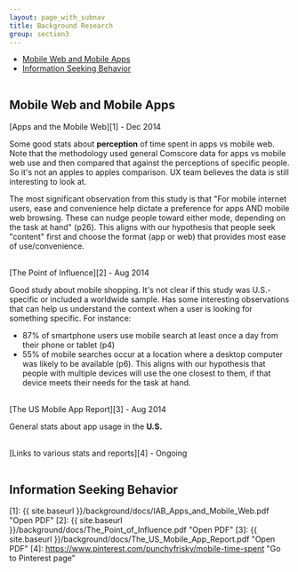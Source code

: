 ```yaml
---
layout: page_with_subnav
title: Background Research
group: section3
---
```


<ul>
	<li><a href="#mobile">Mobile Web and Mobile Apps</a></li>
	<li><a href="#infoseek">Information Seeking Behavior</a></li>
</ul>

<br/><a name="mobile"></a><h2 style="padding-top: 130px;margin-top:-130px;">Mobile Web and Mobile Apps</h2>

[Apps and the Mobile Web][1] - Dec 2014

Some good stats about <b>perception</b> of time spent in apps vs mobile web. Note that the methodology used general Comscore data for apps vs mobile web use and then compared that against the perceptions of specific people. So it's not an apples to apples comparison. UX team believes the data is still interesting to look at. 

The most significant observation from this study is that "For mobile internet users, ease and convenience help dictate a preference for apps AND mobile web browsing. These can nudge people toward either mode, depending on the task at hand" (p26). This aligns with our hypothesis that people seek "content" first and choose the format (app or web) that provides most ease of use/convenience.


<br/>[The Point of Influence][2] - Aug 2014

Good study about mobile shopping. It's not clear if this study was U.S.-specific or included a worldwide sample. Has some interesting observations that can help us understand the context when a user is looking for something specific. For instance:
<ul>
	<li>87% of smartphone users use mobile search at least once a day from their phone or tablet (p4)</li>
	<li>55% of mobile searches occur at a location where a desktop computer was likely to be available (p6). This aligns with our hypothesis that people with multiple devices will use the one closest to them, if that device meets their needs for the task at hand.</li>
</ul>


<br/>[The US Mobile App Report][3] - Aug 2014

General stats about app usage in the <b>U.S.</b> 


<br/>[Links to various stats and reports][4] - Ongoing

 

<br/><a name="infoseek"></a><h2 style="padding-top: 120px; margin-top: -120px;">Information Seeking Behavior</h2>

 





[1]: {{ site.baseurl }}/background/docs/IAB_Apps_and_Mobile_Web.pdf "Open PDF"
[2]: {{ site.baseurl }}/background/docs/The_Point_of_Influence.pdf "Open PDF"
[3]: {{ site.baseurl }}/background/docs/The_US_Mobile_App_Report.pdf "Open PDF"
[4]: https://www.pinterest.com/punchyfrisky/mobile-time-spent "Go to Pinterest page"